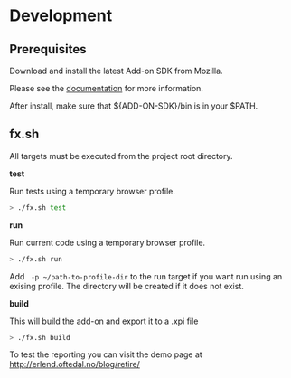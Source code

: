 Development
=============

## Prerequisites

Download and install the latest Add-on SDK from Mozilla.

Please see the [documentation](https://addons.mozilla.org/en-US/developers/docs/sdk/latest/dev-guide/tutorials/installation.html) for more information.

After install, make sure that ${ADD-ON-SDK}/bin is in your $PATH.

## fx.sh

All targets must be executed from the project root directory.

**test**

Run tests using a temporary browser profile.
```sh
> ./fx.sh test
```

**run**

Run current code using a temporary browser profile.
```sh
> ./fx.sh run
```
Add ` -p ~/path-to-profile-dir` to the run target if you want run using an exising profile.
The directory will be created if it does not exist.

**build**

This will build the add-on and export it to a .xpi file
```sh
> ./fx.sh build
```

To test the reporting you can visit the demo page at http://erlend.oftedal.no/blog/retire/